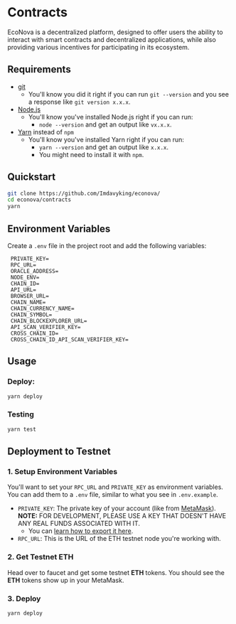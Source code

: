 # Contracts

EcoNova is a decentralized platform, designed to offer users the ability to interact with smart contracts and decentralized applications, while also providing various incentives for participating in its ecosystem.

## Requirements

-   [git](https://git-scm.com/book/en/v2/Getting-Started-Installing-Git)
    -   You'll know you did it right if you can run `git --version` and you see a response like `git version x.x.x`.
-   [Node.js](https://nodejs.org/en/)
    -   You'll know you've installed Node.js right if you can run:
        -   `node --version` and get an output like `vx.x.x`.
-   [Yarn](https://classic.yarnpkg.com/lang/en/docs/install/) instead of `npm`
    -   You'll know you've installed Yarn right if you can run:
        -   `yarn --version` and get an output like `x.x.x`.
        -   You might need to install it with `npm`.

## Quickstart

```bash
git clone https://github.com/Imdavyking/econova/
cd econova/contracts
yarn
```

## Environment Variables

Create a `.env` file in the project root and add the following variables:

```env
 PRIVATE_KEY=
 RPC_URL=
 ORACLE_ADDRESS=
 NODE_ENV=
 CHAIN_ID=
 API_URL=
 BROWSER_URL=
 CHAIN_NAME=
 CHAIN_CURRENCY_NAME=
 CHAIN_SYMBOL=
 CHAIN_BLOCKEXPLORER_URL=
 API_SCAN_VERIFIER_KEY=
 CROSS_CHAIN_ID=
 CROSS_CHAIN_ID_API_SCAN_VERIFIER_KEY=
```

## Usage

### Deploy:

```bash
yarn deploy
```

### Testing

```bash
yarn test
```

## Deployment to Testnet

### 1. Setup Environment Variables

You'll want to set your `RPC_URL` and `PRIVATE_KEY` as environment variables. You can add them to a `.env` file, similar to what you see in `.env.example`.

-   `PRIVATE_KEY`: The private key of your account (like from [MetaMask](https://metamask.io/)). **NOTE:** FOR DEVELOPMENT, PLEASE USE A KEY THAT DOESN'T HAVE ANY REAL FUNDS ASSOCIATED WITH IT.
    -   You can [learn how to export it here](https://metamask.zendesk.com/hc/en-us/articles/360015289632-How-to-Export-an-Account-Private-Key).
-   `RPC_URL`: This is the URL of the ETH testnet node you're working with.

### 2. Get Testnet ETH

Head over to faucet and get some testnet **ETH** tokens. You should see the **ETH** tokens show up in your MetaMask.

### 3. Deploy

```bash
yarn deploy
```
